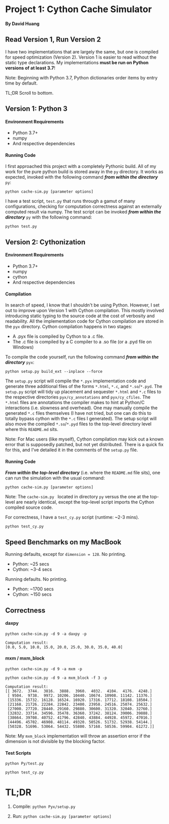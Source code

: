 # Project 1: Cython Cache Simulator
#### By David Huang


## Read Version 1, Run Version 2
I have two implementations that are largely the same, but one
is compiled for speed optimization (Version 2). Version 1 is easier
to read without the static type declarations. My implementations
**must be run on Python versions of at least 3.7**!

Note: Beginning with Python 3.7, Python dictionaries order items by entry time
by default.

TL;DR Scroll to bottom.


## Version 1: Python 3
#### Environment Requirements
- Python 3.7+
- numpy
- And respective dependencies

#### Running Code
I first approached this project with a completely Pythonic build.
 All of my work for the pure python build is stored away in the
`py` directory. It works as expected, invoked with the following
command ***from within the directory*** `py`:

`python cache-sim.py [parameter options]`

I have a test script, `test.py` that runs through a gamut
of many configurations, checking for computation correctness against
an externally computed result via numpy. The test script can be
invoked ***from within the directory*** `py` with the following
command: 

`python test.py`


## Version 2: Cythonization
#### Environment Requirements
- Python 3.7+
- numpy
- cython  
- And respective dependencies

#### Compilation
In search of speed, I know that I shouldn't be using Python.
However, I set out to improve upon Version 1 with Cython compilation.
This mostly involved introducing static typing to the source code
at the cost of verbosity and readability. All the implementation
code for Cython compilation are stored in the `pyx` directory.
Cython compilation happens in two stages:
- A .pyx file is compiled by Cython to a .c file.
- The .c file is compiled by a C compiler to a .so file (or a .pyd
  file on Windows)

To compile the code yourself, run the following command
***from within the directory*** `pyx`:

`python setup.py build_ext --inplace --force`

The `setup.py` script will compile the `*.pyx` implementation code
and generate three additional files of the forms `*.html`, `*.c`, and
`*.so`/`*.pyd`. The `setup.py` script will tidy up placement and
sequester `*.html` and `*.c` files to the respective directories
`pyx/cy_annotations` and `pyx/cy_cfiles`. The `*.html` files are
annotations the compiler makes to hint at Python/C interactions
(i.e. slowness and overhead). One may manually compile the generated
`*.c` files themselves (I have not tried, but one can do this to
totally bypass cython with the `*.c` files I generated). The setup
script will also move the compiled `*.so`/`*.pyd` files to the
top-level directory level where this `README.md` sits.

Note: For Mac users (like myself), Cython compilation may kick out
a known error that is supposedly patched, but not yet distributed.
There is a quick fix for this, and I've detailed it in the comments
of the `setup.py` file.


#### Running Code
***From within the top-level directory*** (i.e. where the `README.md`
file sits), one can run the simulation with the usual command:

`python cache-sim.py [parameter options]`

Note: The `cache-sim.py ` located in directory `py` versus the one at
the top-level are nearly identical, except the top-level script
imports the Cython compiled source code.

For correctness, I have a `test_cy.py` script (runtime: ~2-3 mins).

`python test_cy.py`

## Speed Benchmarks on my MacBook
Running defaults, except for `dimension = 128`. No printing.
- Python: ~25 secs
- Cython: ~3-4 secs

Running defaults. No printing.
- Python: ~1700 secs
- Cython: ~150 secs


## Correctness
#### daxpy

`python cache-sim.py -d 9 -a daxpy -p`

```
Computation result:
[0.0, 5.0, 10.0, 15.0, 20.0, 25.0, 30.0, 35.0, 40.0]
```


#### mxm / mxm_block

`python cache-sim.py -d 9 -a mxm -p`

`python cache-sim.py -d 9 -a mxm_block -f 3 -p`

```
Computation result:
[[ 3672.  3744.  3816.  3888.  3960.  4032.  4104.  4176.  4248.]
 [ 9504.  9738.  9972. 10206. 10440. 10674. 10908. 11142. 11376.]
 [15336. 15732. 16128. 16524. 16920. 17316. 17712. 18108. 18504.]
 [21168. 21726. 22284. 22842. 23400. 23958. 24516. 25074. 25632.]
 [27000. 27720. 28440. 29160. 29880. 30600. 31320. 32040. 32760.]
 [32832. 33714. 34596. 35478. 36360. 37242. 38124. 39006. 39888.]
 [38664. 39708. 40752. 41796. 42840. 43884. 44928. 45972. 47016.]
 [44496. 45702. 46908. 48114. 49320. 50526. 51732. 52938. 54144.]
 [50328. 51696. 53064. 54432. 55800. 57168. 58536. 59904. 61272.]]

```

Note: My `mxm_block` implementation will throw an assertion error
if the dimension is not divisible by the blocking factor.

#### Test Scripts
`python Py/test.py`

`python test_cy.py`


# TL;DR
1. Compile: `python Pyx/setup.py`

2. Run: `python cache-sim.py [parameter options]`
